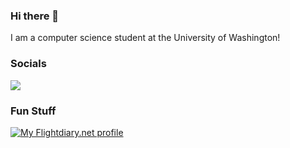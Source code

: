 ### Hi there 👋

I am a computer science student at the University of Washington!

<!--
### Projects

|Name|Description|Tooling|
|-|-|-|
-->

### Socials
[<img src="https://img.shields.io/badge/linkedin%20-%230077B5.svg?&style=for-the-badge&logo=linkedin&logoColor=white"/>](https://www.linkedin.com/in/kinnerparikh/)
<!--
**kinnerparikh/kinnerparikh** is a ✨ _special_ ✨ repository because its `README.md` (this file) appears on your GitHub profile.

Here are some ideas to get you started:

- 🔭 I’m currently working on ...
- 🌱 I’m currently learning ...
- 👯 I’m looking to collaborate on ...
- 🤔 I’m looking for help with ...
- 💬 Ask me about ...
- 📫 How to reach me: ...
- 😄 Pronouns: ...
- ⚡ Fun fact: ...
-->

### Fun Stuff
<a href="https://my.flightradar24.com/kinn"><img src="https://banners-my.flightradar24.com/kinn.png" alt="My Flightdiary.net profile" /></a>
